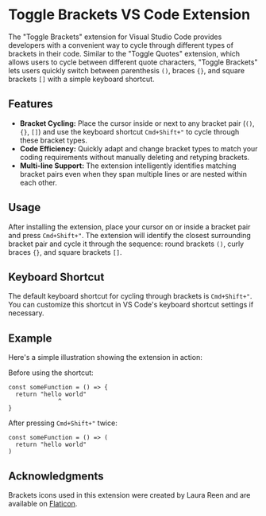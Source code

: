 # Toggle Brackets VS Code Extension

The "Toggle Brackets" extension for Visual Studio Code provides developers with a convenient way to cycle through different types of brackets in their code. Similar to the "Toggle Quotes" extension, which allows users to cycle between different quote characters, "Toggle Brackets" lets users quickly switch between parenthesis `()`, braces `{}`, and square brackets `[]` with a simple keyboard shortcut.

## Features

- **Bracket Cycling:** Place the cursor inside or next to any bracket pair (`()`, `{}`, `[]`) and use the keyboard shortcut `Cmd+Shift+"` to cycle through these bracket types.
- **Code Efficiency:** Quickly adapt and change bracket types to match your coding requirements without manually deleting and retyping brackets.
- **Multi-line Support:** The extension intelligently identifies matching bracket pairs even when they span multiple lines or are nested within each other.

## Usage

After installing the extension, place your cursor on or inside a bracket pair and press `Cmd+Shift+"`. The extension will identify the closest surrounding bracket pair and cycle it through the sequence: round brackets `()`, curly braces `{}`, and square brackets `[]`.

## Keyboard Shortcut

The default keyboard shortcut for cycling through brackets is `Cmd+Shift+"`. You can customize this shortcut in VS Code's keyboard shortcut settings if necessary.

## Example

Here's a simple illustration showing the extension in action:

Before using the shortcut:
```
const someFunction = () => {
  return "hello world"
              ^
}
```

After pressing `Cmd+Shift+"` twice:
```
const someFunction = () => (
  return "hello world"
)
```

## Acknowledgments

Brackets icons used in this extension were created by Laura Reen and are available on [Flaticon](https://www.flaticon.com/free-icons/brakets).
